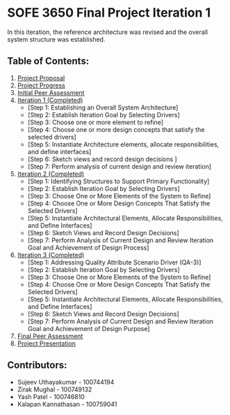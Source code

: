 # SOFE 3650 Final Project Iteration 1
In this iteration, the reference architecture was revised and the overall system structure was established.

## Table of Contents:
1. [Project Proposal](https://github.com/Sujeev-Uthayakumar/sofe3650-final-project/blob/master/Project%20Proposal.pdf)
2. [Project Progress](https://github.com/Sujeev-Uthayakumar/sofe3650-final-project/blob/master/Project%20Progress%20Report.pdf)
3. [Initial Peer Assessment](https://github.com/Sujeev-Uthayakumar/sofe3650-final-project/tree/master/Peer%20Assessment)
4. [Iteration 1 (Completed)](https://github.com/Sujeev-Uthayakumar/sofe3650-final-project/blob/master/Project%20Deliverable%203%20Iteration%201.pdf)
      * [Step 1: Establishing an Overall System Architecture]
      * [Step 2: Establish Iteration Goal by Selecting Drivers]
      * [Step 3: Choose one or more element to refine]
      * [Step 4: Choose one or more design concepts that satisfy the selected drivers]
      * [Step 5: Instantiate Architecture elements, allocate responsibilities, and define interfaces]
      * [Step 6: Sketch views and record design decisions ]
      * [Step 7: Perform analysis of current design and review iteration]
5. [Iteration 2 (Completed)](https://github.com/Sujeev-Uthayakumar/sofe3650-final-project/blob/master/Project%20Deliverable%203%20Iteration%202.pdf)
      * [Step 1: Identifying Structures to Support Primary Functionality]
      * [Step 2: Establish Iteration Goal by Selecting Drivers]
      * [Step 3: Choose One or More Elements of the System to Refine]
      * [Step 4: Choose One or More Design  Concepts That Satisfy the Selected Drivers]
      * [Step 5: Instantiate Architectural Elements, Allocate Responsibilities, and Define Interfaces]
      * [Step 6: Sketch Views and Record Design Decisions]
      * [Step 7: Perform Analysis of Current Design and Review Iteration Goal and Achievement of Design Process]
6. [Iteration 3 (Completed)](https://github.com/Sujeev-Uthayakumar/sofe3650-final-project/blob/master/Project%20Deliverable%203%20Iteration%203.pdf)
      * [Step 1: Addressing Quality Attribute Scenario Driver (QA-3)]
      * [Step 2: Establish Iteration Goal by Selecting Drivers]
      * [Step 3: Choose One or More Elements of the System to Refine]
      * [Step 4: Choose One or More Design Concepts That Satisfy the Selected Drivers]
      * [Step 5: Instantiate Architectural Elements, Allocate Responsibilities, and Define Interfaces]
      * [Step 6: Sketch Views and Record Design Decisions]
      * [Step 7: Perform Analysis of Current Design and Review Iteration Goal and Achievement of Design Purpose]
7. [Final Peer Assessment](https://github.com/Sujeev-Uthayakumar/sofe3650-final-project/blob/master/Peer%20Assessment/Final%20Peer%20Assessment.pdf)
8. [Project Presentation](https://github.com/Sujeev-Uthayakumar/sofe3650-final-project/blob/master/Project%20Presentation.pdf)

## Contributors:
* Sujeev Uthayakumar - 100744194
* Zirak Mughal - 100749132
* Yash Patel - 100746810
* Kalapan Kannathasan - 100759041
